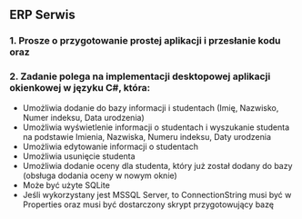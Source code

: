 ## ERP Serwis
### 1. Prosze o przygotowanie prostej aplikacji i przesłanie kodu oraz 
### 2. Zadanie polega na implementacji desktopowej aplikacji okienkowej w języku C#, która:
- Umożliwia dodanie do bazy informacji i studentach (Imię, Nazwisko, Numer indeksu, Data urodzenia)
- Umożliwia wyświetlenie informacji o studentach i wyszukanie studenta na podstawie Imienia, Nazwiska, Numeru indeksu, Daty urodzenia
- Umożliwia edytowanie informacji o studentach
- Umożliwia usunięcie studenta
- Umożliwia dodanie oceny dla studenta, który już został dodany do bazy (obsługa dodania oceny w nowym oknie)
- Może być użyte SQLite
- Jeśli wykorzystany jest MSSQL Server, to ConnectionString musi być w Properties oraz musi być dostarczony skrypt przygotowujący bazę